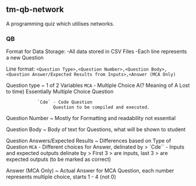 ## tm-qb-network
A programming quiz which utilises networks.

### QB
Format for Data Storage:
-All data stored in CSV Files
-Each line represents a new Question

Line format:
`<Question Type>,<Question Number>,<Question Body>,<Question Answer/Expected Results from Inputs>,<Answer (MCA Only)`

Question type ~ 1 of 2 Variables
               `MCA` - Multiple Choice A(? Meaning of A Lost to time)
                      Essentially Multiple Choice Question

                `Cde` - Code Question
                      Question to be compiled and executed.

Question Number ~ Mostly for Formatting and readability not essential

Question Body ~ Body of text for Questions, what will be shown to student

Question Answers/Expected Results ~ Differences based on Type of Question
    `MCA` - Different choices for Answer, delinated by >
    `Cde`` - Inputs and expected outputs delinate by >
          First 3 > are inputs, last 3 > are expected outputs (to be marked as correct)

Answer (MCA Only) ~ Actual Answer for MCA Question, each number represents multiple choice, starts 1 - 4 (not 0)
